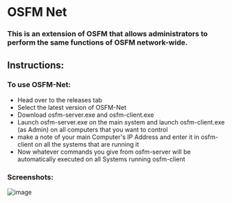 # OSFM Net

### This is an extension of OSFM that allows administrators to perform the same functions of OSFM network-wide. 
## Instructions:

### To use OSFM-Net:
- Head over to the releases tab
- Select the latest version of OSFM-Net
- Download osfm-server.exe and osfm-client.exe
- Launch osfm-server.exe on the main system and launch osfm-client.exe (as Admin) on all computers that you want to control
- make a note of your main Computer's IP Address and enter it in osfm-client on all the systems that are running it
- Now whatever commands you give from osfm-server will be automatically executed on all Systems running osfm-client

### Screenshots:

![image](https://github.com/RishiSpace/osfm/assets/104022405/80338328-71a5-4fb2-9e81-0d9b6a48533d)
